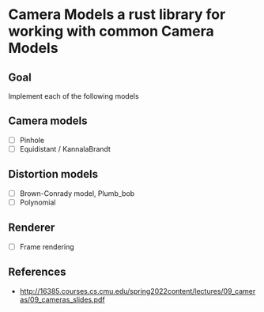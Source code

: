 # Camera Models a rust library for working with common Camera Models

## Goal
Implement each of the following models

## Camera models
- [ ] Pinhole 
- [ ] Equidistant / KannalaBrandt

## Distortion models
- [ ] Brown-Conrady model, Plumb_bob
- [ ] Polynomial

## Renderer
- [ ] Frame rendering 

## References
- http://16385.courses.cs.cmu.edu/spring2022content/lectures/09_cameras/09_cameras_slides.pdf